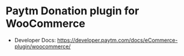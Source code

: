 # Paytm Donation plugin for WooCommerce
* Developer Docs: https://developer.paytm.com/docs/eCommerce-plugin/woocommerce/
